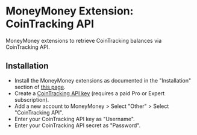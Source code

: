 # MoneyMoney Extension: CoinTracking API 

MoneyMoney extensions to retrieve CoinTracking balances via CoinTracking API.

## Installation

- Install the MoneyMoney extensions as documented in the "Installation" section of [this page](https://moneymoney.app/extensions/).
- Create a [CoinTracking API key](https://cointracking.info/api/api.php) (requires a paid Pro or Expert subscription).
- Add a new account to MoneyMoney > Select "Other" > Select "CoinTracking API".
- Enter your CoinTracking API key as "Username".
- Enter your CoinTracking API secret as "Password".
